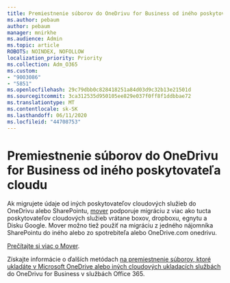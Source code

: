 ```yaml
---
title: Premiestnenie súborov do OneDrivu for Business od iného poskytovateľa cloudu
ms.author: pebaum
author: pebaum
manager: mnirkhe
ms.audience: Admin
ms.topic: article
ROBOTS: NOINDEX, NOFOLLOW
localization_priority: Priority
ms.collection: Adm_O365
ms.custom:
- "9003086"
- "5851"
ms.openlocfilehash: 29c79dbb0c828418251a84d03d9c32b13e21501d
ms.sourcegitcommit: 3ca312535d950105ee829e037f0ff8f1ddbbae72
ms.translationtype: MT
ms.contentlocale: sk-SK
ms.lasthandoff: 06/11/2020
ms.locfileid: "44708753"
---
```

# <a name="move-files-into-onedrive-for-business-from-another-cloud-provider"></a>Premiestnenie súborov do OneDrivu for Business od iného poskytovateľa cloudu

Ak migrujete údaje od iných poskytovateľov cloudových služieb do OneDrivu alebo SharePointu, [mover](https://go.microsoft.com/fwlink/?linkid=2132453) podporuje migráciu z viac ako tucta poskytovateľov cloudových služieb vrátane boxov, dropboxu, egnytu a Disku Google. Mover možno tiež použiť na migráciu z jedného nájomníka SharePointu do iného alebo zo spotrebiteľa alebo OneDrive.com onedrivu.

[Prečítajte si viac o Mover](https://go.microsoft.com/fwlink/?linkid=2132453).

Získajte informácie o ďalších metódach [na premiestnenie súborov, ktoré ukladáte v Microsoft OneDrive alebo iných cloudových ukladacích službách](https://support.microsoft.com/office/7fb28cad-7e25-451f-8b4b-2d1a71e5c0e9) do OneDrivu for Business v službách Office 365.
